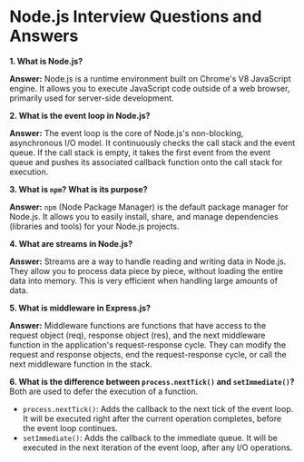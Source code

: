 # Node.js Interview Questions and Answers

**1. What is Node.js?**

**Answer:** Node.js is a runtime environment built on Chrome's V8 JavaScript engine. It allows you to execute JavaScript code outside of a web browser, primarily used for server-side development.

**2. What is the event loop in Node.js?**

**Answer:** The event loop is the core of Node.js's non-blocking, asynchronous I/O model. It continuously checks the call stack and the event queue. If the call stack is empty, it takes the first event from the event queue and pushes its associated callback function onto the call stack for execution.

**3. What is `npm`? What is its purpose?**

**Answer:** `npm` (Node Package Manager) is the default package manager for Node.js. It allows you to easily install, share, and manage dependencies (libraries and tools) for your Node.js projects.

**4. What are streams in Node.js?**

**Answer:** Streams are a way to handle reading and writing data in Node.js.  They allow you to process data piece by piece, without loading the entire data into memory.  This is very efficient when handling large amounts of data.

**5. What is middleware in Express.js?**

**Answer:** Middleware functions are functions that have access to the request object (req), response object (res), and the next middleware function in the application's request-response cycle.  They can modify the request and response objects, end the request-response cycle, or call the next middleware function in the stack.

**6. What is the difference between `process.nextTick()` and `setImmediate()`?**
   Both are used to defer the execution of a function.

* `process.nextTick()`: Adds the callback to the next tick of the event loop.  It will be executed right after the current operation completes, before the event loop continues.
* `setImmediate()`: Adds the callback to the immediate queue. It will be executed in the next iteration of the event loop, after any I/O operations.